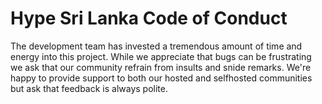 # Hype Sri Lanka Code of Conduct

The development team has invested a tremendous amount of time and energy into this project. While we appreciate that bugs can be frustrating we ask that our community refrain from insults and snide remarks. We're happy to provide support to both our hosted and selfhosted communities but ask that feedback is always polite.


